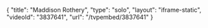 {
    "title": "Maddison Rothery",
    "type": "solo",
    "layout": "iframe-static",
    "videoId": "3837641",
    "url": "\/tvpembed\/3837641"
}